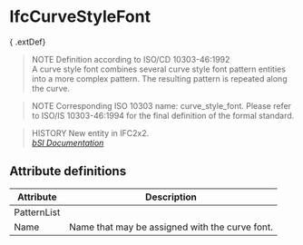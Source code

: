 IfcCurveStyleFont
=================
{ .extDef}  
> NOTE  Definition according to ISO/CD 10303-46:1992  
> A curve style font combines several curve style font pattern entities into a
> more complex pattern. The resulting pattern is repeated along the curve.  
  
> NOTE  Corresponding ISO 10303 name: curve_style_font. Please refer to ISO/IS
> 10303-46:1994 for the final definition of the formal standard.  
  
> HISTORY  New entity in IFC2x2.  
[ _bSI
Documentation_](https://standards.buildingsmart.org/IFC/DEV/IFC4_2/FINAL/HTML/schema/ifcpresentationappearanceresource/lexical/ifccurvestylefont.htm)


Attribute definitions
---------------------
| Attribute   | Description                                    |
|-------------|------------------------------------------------|
| PatternList |                                                |
| Name        | Name that may be assigned with the curve font. |

